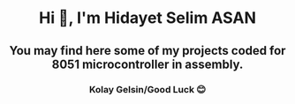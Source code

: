 <h1 align="center">Hi 🚀, I'm Hidayet Selim ASAN</h1>
<h2 align="center">You may find here some of my projects coded for 8051 microcontroller in assembly. </h2>
<h3 align="center">Kolay Gelsin/Good Luck 😊 </h3>
